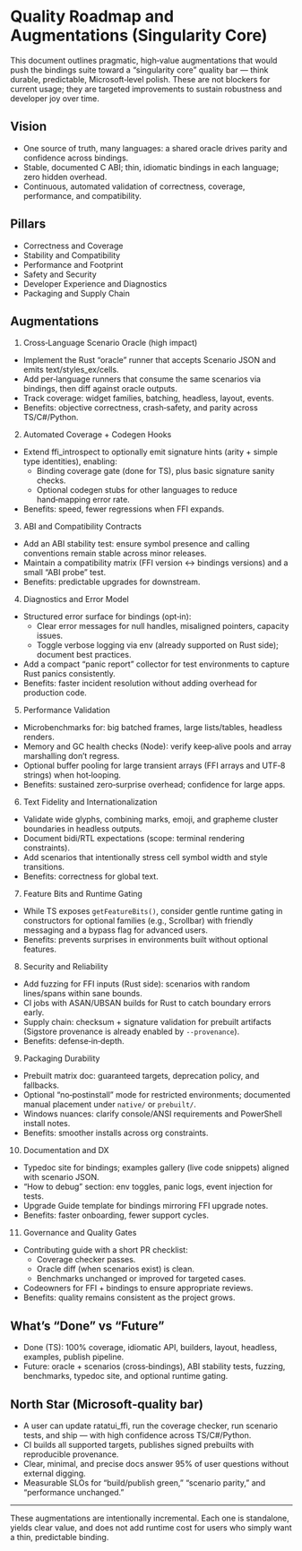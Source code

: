 # Quality Roadmap and Augmentations (Singularity Core)

This document outlines pragmatic, high‑value augmentations that would push the bindings suite toward a “singularity core” quality bar — think durable, predictable, Microsoft‑level polish. These are not blockers for current usage; they are targeted improvements to sustain robustness and developer joy over time.

## Vision

- One source of truth, many languages: a shared oracle drives parity and confidence across bindings.
- Stable, documented C ABI; thin, idiomatic bindings in each language; zero hidden overhead.
- Continuous, automated validation of correctness, coverage, performance, and compatibility.

## Pillars

- Correctness and Coverage
- Stability and Compatibility
- Performance and Footprint
- Safety and Security
- Developer Experience and Diagnostics
- Packaging and Supply Chain

## Augmentations

1) Cross‑Language Scenario Oracle (high impact)
- Implement the Rust “oracle” runner that accepts Scenario JSON and emits text/styles_ex/cells.
- Add per‑language runners that consume the same scenarios via bindings, then diff against oracle outputs.
- Track coverage: widget families, batching, headless, layout, events.
- Benefits: objective correctness, crash‑safety, and parity across TS/C#/Python.

2) Automated Coverage + Codegen Hooks
- Extend ffi_introspect to optionally emit signature hints (arity + simple type identities), enabling:
  - Binding coverage gate (done for TS), plus basic signature sanity checks.
  - Optional codegen stubs for other languages to reduce hand‑mapping error rate.
- Benefits: speed, fewer regressions when FFI expands.

3) ABI and Compatibility Contracts
- Add an ABI stability test: ensure symbol presence and calling conventions remain stable across minor releases.
- Maintain a compatibility matrix (FFI version ↔ bindings versions) and a small “ABI probe” test.
- Benefits: predictable upgrades for downstream.

4) Diagnostics and Error Model
- Structured error surface for bindings (opt‑in):
  - Clear error messages for null handles, misaligned pointers, capacity issues.
  - Toggle verbose logging via env (already supported on Rust side); document best practices.
- Add a compact “panic report” collector for test environments to capture Rust panics consistently.
- Benefits: faster incident resolution without adding overhead for production code.

5) Performance Validation
- Microbenchmarks for: big batched frames, large lists/tables, headless renders.
- Memory and GC health checks (Node): verify keep‑alive pools and array marshalling don’t regress.
- Optional buffer pooling for large transient arrays (FFI arrays and UTF‑8 strings) when hot‑looping.
- Benefits: sustained zero‑surprise overhead; confidence for large apps.

6) Text Fidelity and Internationalization
- Validate wide glyphs, combining marks, emoji, and grapheme cluster boundaries in headless outputs.
- Document bidi/RTL expectations (scope: terminal rendering constraints).
- Add scenarios that intentionally stress cell symbol width and style transitions.
- Benefits: correctness for global text.

7) Feature Bits and Runtime Gating
- While TS exposes `getFeatureBits()`, consider gentle runtime gating in constructors for optional families (e.g., Scrollbar) with friendly messaging and a bypass flag for advanced users.
- Benefits: prevents surprises in environments built without optional features.

8) Security and Reliability
- Add fuzzing for FFI inputs (Rust side): scenarios with random lines/spans within sane bounds.
- CI jobs with ASAN/UBSAN builds for Rust to catch boundary errors early.
- Supply chain: checksum + signature validation for prebuilt artifacts (Sigstore provenance is already enabled by `--provenance`).
- Benefits: defense‑in‑depth.

9) Packaging Durability
- Prebuilt matrix doc: guaranteed targets, deprecation policy, and fallbacks.
- Optional “no‑postinstall” mode for restricted environments; documented manual placement under `native/` or `prebuilt/`.
- Windows nuances: clarify console/ANSI requirements and PowerShell install notes.
- Benefits: smoother installs across org constraints.

10) Documentation and DX
- Typedoc site for bindings; examples gallery (live code snippets) aligned with scenario JSON.
- “How to debug” section: env toggles, panic logs, event injection for tests.
- Upgrade Guide template for bindings mirroring FFI upgrade notes.
- Benefits: faster onboarding, fewer support cycles.

11) Governance and Quality Gates
- Contributing guide with a short PR checklist:
  - Coverage checker passes.
  - Oracle diff (when scenarios exist) is clean.
  - Benchmarks unchanged or improved for targeted cases.
- Codeowners for FFI + bindings to ensure appropriate reviews.
- Benefits: quality remains consistent as the project grows.

## What’s “Done” vs “Future”

- Done (TS): 100% coverage, idiomatic API, builders, layout, headless, examples, publish pipeline.
- Future: oracle + scenarios (cross‑bindings), ABI stability tests, fuzzing, benchmarks, typedoc site, and optional runtime gating.

## North Star (Microsoft‑quality bar)

- A user can update ratatui_ffi, run the coverage checker, run scenario tests, and ship — with high confidence across TS/C#/Python.
- CI builds all supported targets, publishes signed prebuilts with reproducible provenance.
- Clear, minimal, and precise docs answer 95% of user questions without external digging.
- Measurable SLOs for “build/publish green,” “scenario parity,” and “performance unchanged.”

---

These augmentations are intentionally incremental. Each one is standalone, yields clear value, and does not add runtime cost for users who simply want a thin, predictable binding.

